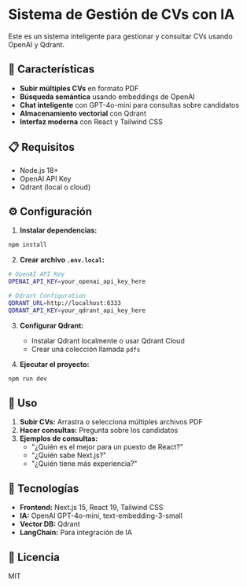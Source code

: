 # Sistema de Gestión de CVs con IA

Este es un sistema inteligente para gestionar y consultar CVs usando OpenAI y Qdrant.

## 🚀 Características

- **Subir múltiples CVs** en formato PDF
- **Búsqueda semántica** usando embeddings de OpenAI
- **Chat inteligente** con GPT-4o-mini para consultas sobre candidatos
- **Almacenamiento vectorial** con Qdrant
- **Interfaz moderna** con React y Tailwind CSS

## 📋 Requisitos

- Node.js 18+
- OpenAI API Key
- Qdrant (local o cloud)

## ⚙️ Configuración

1. **Instalar dependencias:**
```bash
npm install
```

2. **Crear archivo `.env.local`:**
```bash
# OpenAI API Key
OPENAI_API_KEY=your_openai_api_key_here

# Qdrant Configuration
QDRANT_URL=http://localhost:6333
QDRANT_API_KEY=your_qdrant_api_key_here
```

3. **Configurar Qdrant:**
   - Instalar Qdrant localmente o usar Qdrant Cloud
   - Crear una colección llamada `pdfs`

4. **Ejecutar el proyecto:**
```bash
npm run dev
```

## 🎯 Uso

1. **Subir CVs:** Arrastra o selecciona múltiples archivos PDF
2. **Hacer consultas:** Pregunta sobre los candidatos
3. **Ejemplos de consultas:**
   - "¿Quién es el mejor para un puesto de React?"
   - "¿Quién sabe Next.js?"
   - "¿Quién tiene más experiencia?"

## 🔧 Tecnologías

- **Frontend:** Next.js 15, React 19, Tailwind CSS
- **IA:** OpenAI GPT-4o-mini, text-embedding-3-small
- **Vector DB:** Qdrant
- **LangChain:** Para integración de IA

## 📝 Licencia

MIT
